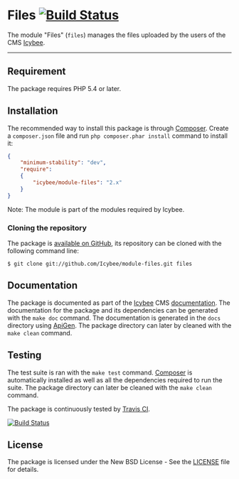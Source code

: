 # Files [![Build Status](https://travis-ci.org/Icybee/module-files.png?branch=2.0)](https://travis-ci.org/Icybee/module-files)

The module "Files" (`files`) manages the files uploaded by the users of the
CMS [Icybee](http://icybee.org/).





----------





## Requirement

The package requires PHP 5.4 or later.





## Installation

The recommended way to install this package is through [Composer](http://getcomposer.org/).
Create a `composer.json` file and run `php composer.phar install` command to install it:

```json
{
	"minimum-stability": "dev",
	"require":
	{
		"icybee/module-files": "2.x"
	}
}
```

Note: The module is part of the modules required by Icybee.





### Cloning the repository

The package is [available on GitHub](https://github.com/Icybee/module-files), its repository can be
cloned with the following command line:

	$ git clone git://github.com/Icybee/module-files.git files





## Documentation

The package is documented as part of the [Icybee](http://icybee.org/) CMS
[documentation](http://icybee.org/docs/). The documentation for the package and its
dependencies can be generated with the `make doc` command. The documentation is generated in
the `docs` directory using [ApiGen](http://apigen.org/). The package directory can later by
cleaned with the `make clean` command.





## Testing

The test suite is ran with the `make test` command. [Composer](http://getcomposer.org/) is
automatically installed as well as all the dependencies required to run the suite. The package
directory can later be cleaned with the `make clean` command.

The package is continuously tested by [Travis CI](http://about.travis-ci.org/).

[![Build Status](https://travis-ci.org/Icybee/module-files.png?branch=2.0)](https://travis-ci.org/Icybee/module-files)






## License

The package is licensed under the New BSD License - See the [LICENSE](LICENSE) file for details.